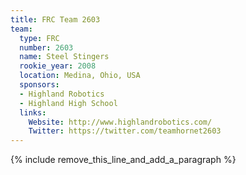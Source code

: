 ```yaml
---
title: FRC Team 2603
team:
  type: FRC
  number: 2603
  name: Steel Stingers
  rookie_year: 2008
  location: Medina, Ohio, USA
  sponsors:
  - Highland Robotics
  - Highland High School
  links:
    Website: http://www.highlandrobotics.com/
    Twitter: https://twitter.com/teamhornet2603
---
```


{% include remove_this_line_and_add_a_paragraph %}
